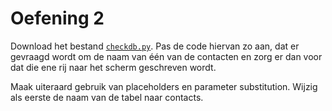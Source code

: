 # Oefening 2

Download het bestand [`checkdb.py`](../../bestanden/checkdb.py). Pas de code hiervan zo aan, dat er gevraagd wordt om de naam van één van de contacten en zorg er dan voor dat die ene rij naar het scherm geschreven wordt. 

Maak uiteraard gebruik van placeholders en parameter substitution.
Wijzig als eerste de naam van de tabel naar contacts.
